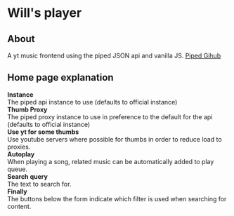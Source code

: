 # Will's player
## About
A yt music frontend using the piped JSON api and vanilla JS.
[Piped Gihub](https://github.com/TeamPiped/Piped)
## Home page explanation
**Instance**\
The piped api instance to use (defaults to official instance)\
**Thumb Proxy**\
The piped proxy instance to use in preference to the default for the api (defaults to official instance)\
**Use yt for some thumbs**\
Use youtube servers where possible for thumbs in order to reduce load to proxies.\
**Autoplay**\
When playing a song, related music can be automatically added to play queue.\
**Search query**\
The text to search for.\
**Finally**\
The buttons below the form indicate which filter is used when searching for content.